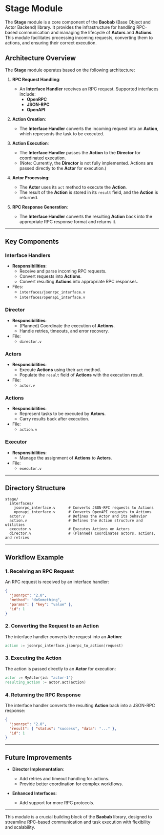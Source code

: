 
# Stage Module

The **Stage** module is a core component of the **Baobab** (Base Object and Actor Backend) library. It provides the infrastructure for handling RPC-based communication and managing the lifecycle of **Actors** and **Actions**. This module facilitates processing incoming requests, converting them to actions, and ensuring their correct execution.

## Architecture Overview

The **Stage** module operates based on the following architecture:

1. **RPC Request Handling**:
   - An **Interface Handler** receives an RPC request. Supported interfaces include:
     - **OpenRPC**
     - **JSON-RPC**
     - **OpenAPI**

2. **Action Creation**:
   - The **Interface Handler** converts the incoming request into an **Action**, which represents the task to be executed.

3. **Action Execution**:
   - The **Interface Handler** passes the **Action** to the **Director** for coordinated execution.
   - (Note: Currently, the **Director** is not fully implemented. Actions are passed directly to the **Actor** for execution.)

4. **Actor Processing**:
   - The **Actor** uses its `act` method to execute the **Action**.
   - The result of the **Action** is stored in its `result` field, and the **Action** is returned.

5. **RPC Response Generation**:
   - The **Interface Handler** converts the resulting **Action** back into the appropriate RPC response format and returns it.

---

## Key Components

### **Interface Handlers**
- **Responsibilities**:
  - Receive and parse incoming RPC requests.
  - Convert requests into **Actions**.
  - Convert resulting **Actions** into appropriate RPC responses.
- Files:
  - `interfaces/jsonrpc_interface.v`
  - `interfaces/openapi_interface.v`

### **Director**
- **Responsibilities**:
  - (Planned) Coordinate the execution of **Actions**.
  - Handle retries, timeouts, and error recovery.
- File:
  - `director.v`

### **Actors**
- **Responsibilities**:
  - Execute **Actions** using their `act` method.
  - Populate the `result` field of **Actions** with the execution result.
- File:
  - `actor.v`

### **Actions**
- **Responsibilities**:
  - Represent tasks to be executed by **Actors**.
  - Carry results back after execution.
- File:
  - `action.v`

### **Executor**
- **Responsibilities**:
  - Manage the assignment of **Actions** to **Actors**.
- File:
  - `executor.v`

---

## Directory Structure

```
stage/
  interfaces/
    jsonrpc_interface.v      # Converts JSON-RPC requests to Actions
    openapi_interface.v      # Converts OpenAPI requests to Actions
  actor.v                    # Defines the Actor and its behavior
  action.v                   # Defines the Action structure and utilities
  executor.v                 # Executes Actions on Actors
  director.v                 # (Planned) Coordinates actors, actions, and retries
```

---

## Workflow Example

### 1. Receiving an RPC Request
An RPC request is received by an interface handler:

```json
{
  "jsonrpc": "2.0",
  "method": "doSomething",
  "params": { "key": "value" },
  "id": 1
}
```

### 2. Converting the Request to an Action
The interface handler converts the request into an **Action**:

```v
action := jsonrpc_interface.jsonrpc_to_action(request)
```

### 3. Executing the Action
The action is passed directly to an **Actor** for execution:

```v
actor := MyActor{id: "actor-1"}
resulting_action := actor.act(action)
```

### 4. Returning the RPC Response
The interface handler converts the resulting **Action** back into a JSON-RPC response:

```json
{
  "jsonrpc": "2.0",
  "result": { "status": "success", "data": "..." },
  "id": 1
}
```

---

## Future Improvements

- **Director Implementation**:
  - Add retries and timeout handling for actions.
  - Provide better coordination for complex workflows.

- **Enhanced Interfaces**:
  - Add support for more RPC protocols.

---

This module is a crucial building block of the **Baobab** library, designed to streamline RPC-based communication and task execution with flexibility and scalability.
